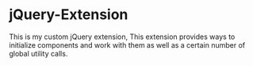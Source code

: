 # jQuery-Extension
This is my custom jQuery extension, This extension provides ways to initialize components and work with them as well as a certain number of global utility calls.
